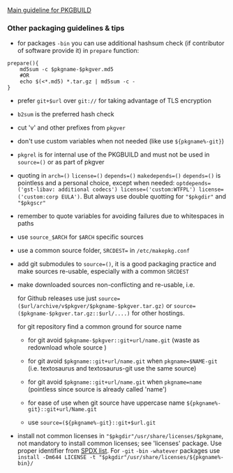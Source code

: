 [Main guideline for PKGBUILD](https://wiki.archlinux.org/title/PKGBUILD)

### Other packaging guidelines & tips

* for packages `-bin` you can use additional hashsum check (if contributor of software provide it) in `prepare` function:

```
prepare(){
    md5sum -c $pkgname-$pkgver.md5
    #OR
    echo $(<*.md5) *.tar.gz | md5sum -c -
}
```

* prefer `git+$url` over `git://` for taking advantage of TLS encryption

* `b2sum` is the preferred hash check

* cut 'v' and other prefixes from `pkgver`

* don't use custom variables when not needed (like use `${pkgname%-git}`)

* `pkgrel` is for internal use of the PKGBUILD and must not be used in `source=()` or as part of pkgver

* quoting in `arch=()` `license=()` `depends=()` `makedepends=()` `depends=()` is pointless and a personal choice, except when needed:
`optdepends=('gst-libav: additional codecs') license=('custom:WTFPL') license=('custom:corp EULA')`. But always use double quotting for `"$pkgdir"` and `"$pkgscr"`

* remember to quote variables for avoiding failures due to whitespaces in paths

* use `source_$ARCH` for `$ARCH` specific sources

* use a common source folder, `SRCDEST=` in `/etc/makepkg.conf`

* add git submodules to `source=()`, it is a good packaging practice and make sources re-usable, especially with a common `SRCDEST`

* make downloaded sources non-conflicting and re-usable, i.e.

  for Github releases use just `source=($url/archive/v$pkgver/$pkgname-$pkgver.tar.gz)` or `source=($pkgname-$pkgver.tar.gz::$url/....)` for other hostings.

  for git repository find a common ground for source name

    + for git avoid `$pkgname-$pkgver::git+url/name.git` (waste as redownload whole source )

    + for git avoid `$pkgname::git+url/name.git` when `pkgname=$NAME-git` (i.e. textosaurus and textosaurus-git use the same source)

    + for git avoid `$pkgname::git+url/name.git` when `pkgname=name` (pointless since source is already called 'name')

    + for ease of use when git source have uppercase name `${pkgname%-git}::git+url/Name.git`

    + use `source=(${pkgname%-git}::git+$url.git`

* install not common licenses in `"$pkgdir"/usr/share/licenses/$pkgname`, not mandatory to install common licenses; see 'licenses' package. Use proper identifier from [SPDX list](https://spdx.org/licenses/preview/index.html). For `-git` `-bin` `-whatever` packages use `install -Dm644 LICENSE -t "$pkgdir"/usr/share/licenses/${pkgname%-bin}/`
